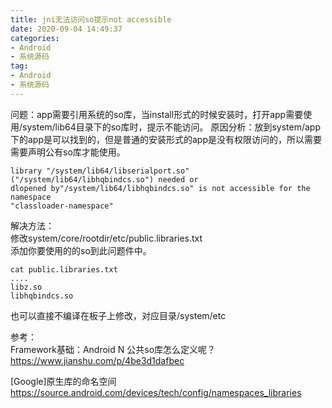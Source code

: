 ```yaml
---
title: jni无法访问so提示not accessible
date: 2020-09-04 14:49:37
categories: 
- Android
- 系统源码
tag: 
- Android
- 系统源码
---
```

问题：app需要引用系统的so库，当install形式的时候安装时，打开app需要使用/system/lib64目录下的so库时，提示不能访问。
原因分析：放到system/app下的app是可以找到的，但是普通的安装形式的app是没有权限访问的，所以需要需要声明公有so库才能使用。

```
library "/system/lib64/libserialport.so" ("/system/lib64/libhqbindcs.so") needed or
dlopened by"/system/lib64/libhqbindcs.so" is not accessible for the namespace
"classloader-namespace"
```
解决方法：  
修改system/core/rootdir/etc/public.libraries.txt  
添加你要使用的的so到此问题件中。

```
cat public.libraries.txt 
....
libz.so
libhqbindcs.so
```

也可以直接不编译在板子上修改，对应目录/system/etc  

参考：  
Framework基础：Android N 公共so库怎么定义呢？  
https://www.jianshu.com/p/4be3d1dafbec

[Google]原生库的命名空间  
https://source.android.com/devices/tech/config/namespaces_libraries